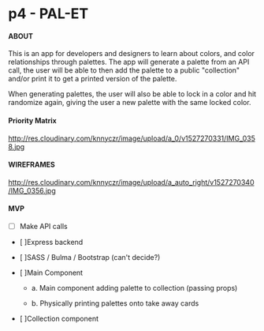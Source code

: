 # p4 - PAL-ET

#### ABOUT
This is an app for developers and designers to learn about colors, and color relationships through palettes. The app will generate a palette from an API call, the user will be able to then add the palette to a public "collection" and/or print it to get a printed version of the palette.

When generating palettes, the user will also be able to lock in a color and hit randomize again, giving the user a new palette with the same locked color.

#### Priority Matrix

http://res.cloudinary.com/knnyczr/image/upload/a_0/v1527270331/IMG_0358.jpg

#### WIREFRAMES

http://res.cloudinary.com/knnyczr/image/upload/a_auto_right/v1527270340/IMG_0356.jpg

#### MVP

- [ ] Make API calls

- [ ]Express backend

- [ ]SASS / Bulma / Bootstrap (can't decide?)

- [ ]Main Component

  - a. Main component adding palette to collection (passing props)

  - b. Physically printing palettes onto take away cards

- [ ]Collection component
